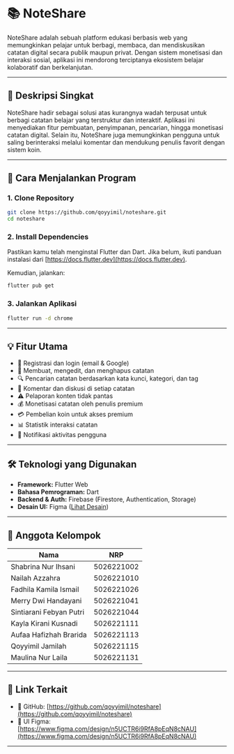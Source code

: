 # 📚 NoteShare

NoteShare adalah sebuah platform edukasi berbasis web yang memungkinkan pelajar untuk berbagi, membaca, dan mendiskusikan catatan digital secara publik maupun privat. Dengan sistem monetisasi dan interaksi sosial, aplikasi ini mendorong terciptanya ekosistem belajar kolaboratif dan berkelanjutan.

---

## 📝 Deskripsi Singkat

NoteShare hadir sebagai solusi atas kurangnya wadah terpusat untuk berbagi catatan belajar yang terstruktur dan interaktif. Aplikasi ini menyediakan fitur pembuatan, penyimpanan, pencarian, hingga monetisasi catatan digital. Selain itu, NoteShare juga memungkinkan pengguna untuk saling berinteraksi melalui komentar dan mendukung penulis favorit dengan sistem koin.

---

## 🚀 Cara Menjalankan Program

### 1. **Clone Repository**

```bash
git clone https://github.com/qoyyimil/noteshare.git
cd noteshare
```

### 2. **Install Dependencies**

Pastikan kamu telah menginstal Flutter dan Dart. Jika belum, ikuti panduan instalasi dari [https://docs.flutter.dev](https://docs.flutter.dev).

Kemudian, jalankan:

```bash
flutter pub get
```

### 3. **Jalankan Aplikasi**

```bash
flutter run -d chrome
```

---

## 💡 Fitur Utama

* 🔐 Registrasi dan login (email & Google)
* 📖 Membuat, mengedit, dan menghapus catatan
* 🔍 Pencarian catatan berdasarkan kata kunci, kategori, dan tag
* 💬 Komentar dan diskusi di setiap catatan
* ⚠️ Pelaporan konten tidak pantas
* 💰 Monetisasi catatan oleh penulis premium
* 💳 Pembelian koin untuk akses premium
* 📊 Statistik interaksi catatan
* 🔔 Notifikasi aktivitas pengguna

---

## 🛠️ Teknologi yang Digunakan

* **Framework:** Flutter Web
* **Bahasa Pemrograman:** Dart
* **Backend & Auth:** Firebase (Firestore, Authentication, Storage)
* **Desain UI:** Figma ([Lihat Desain](https://www.figma.com/design/n5UCTR6i9RfA8pEqN8cNAU/PPPL-Kelompok-5---NoteShare?node-id=0-1&t=K83RnVNrmNpwWbxa-1))

---

## 👥 Anggota Kelompok

| Nama                       | NRP            |
| -------------------------- | -------------- |
| Shabrina Nur Ihsani        | 5026221002     |
| Nailah Azzahra             | 5026221010     |
| Fadhila Kamila Ismail      | 5026221026     |
| Merry Dwi Handayani        | 5026221041     |
| Sintiarani Febyan Putri    | 5026221044     |
| Kayla Kirani Kusnadi       | 5026221111     |
| Aufaa Hafizhah Brarida     | 5026221113     |
| Qoyyimil Jamilah           | 5026221115     |
| Maulina Nur Laila          | 5026221131     |

---

## 🔗 Link Terkait

* 🔗 GitHub: [https://github.com/qoyyimil/noteshare](https://github.com/qoyyimil/noteshare)
* 🎨 UI Figma: [https://www.figma.com/design/n5UCTR6i9RfA8pEqN8cNAU](https://www.figma.com/design/n5UCTR6i9RfA8pEqN8cNAU)

---
